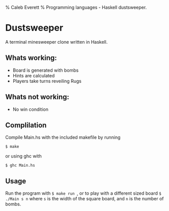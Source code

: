 % Caleb Everett
% Programming languages - Haskell dustsweeper.

# Dustsweeper

A terminal minesweeper clone written in Haskell.

## Whats working:
* Board is generated with bombs
* Hints are calculated
* Players take turns reveiling Rugs

## Whats not working:
* No win condition


## Complilation

Compile Main.hs with the included makefile by running

```
$ make
```

or using ghc with

```
$ ghc Main.hs
```

## Usage

Run the program with `$ make run `, or to play with a different sized board `$ ./Main s n` where
`s` is the width of the square board, and `n` is the number of bombs.


